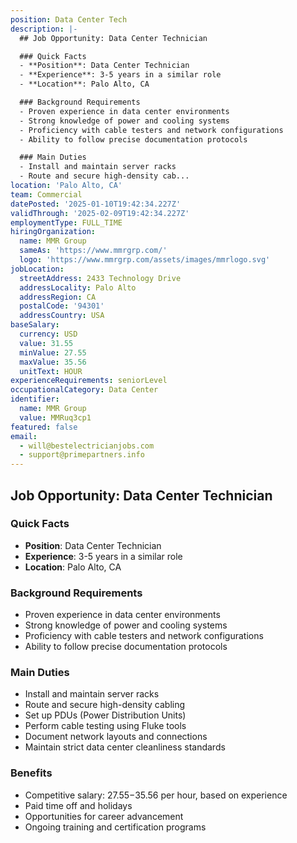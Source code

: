 ```yaml
---
position: Data Center Tech
description: |-
  ## Job Opportunity: Data Center Technician

  ### Quick Facts
  - **Position**: Data Center Technician
  - **Experience**: 3-5 years in a similar role
  - **Location**: Palo Alto, CA

  ### Background Requirements
  - Proven experience in data center environments
  - Strong knowledge of power and cooling systems
  - Proficiency with cable testers and network configurations
  - Ability to follow precise documentation protocols

  ### Main Duties
  - Install and maintain server racks
  - Route and secure high-density cab...
location: 'Palo Alto, CA'
team: Commercial
datePosted: '2025-01-10T19:42:34.227Z'
validThrough: '2025-02-09T19:42:34.227Z'
employmentType: FULL_TIME
hiringOrganization:
  name: MMR Group
  sameAs: 'https://www.mmrgrp.com/'
  logo: 'https://www.mmrgrp.com/assets/images/mmrlogo.svg'
jobLocation:
  streetAddress: 2433 Technology Drive
  addressLocality: Palo Alto
  addressRegion: CA
  postalCode: '94301'
  addressCountry: USA
baseSalary:
  currency: USD
  value: 31.55
  minValue: 27.55
  maxValue: 35.56
  unitText: HOUR
experienceRequirements: seniorLevel
occupationalCategory: Data Center
identifier:
  name: MMR Group
  value: MMRuq3cp1
featured: false
email:
  - will@bestelectricianjobs.com
  - support@primepartners.info
---
```




## Job Opportunity: Data Center Technician

### Quick Facts
- **Position**: Data Center Technician
- **Experience**: 3-5 years in a similar role
- **Location**: Palo Alto, CA

### Background Requirements
- Proven experience in data center environments
- Strong knowledge of power and cooling systems
- Proficiency with cable testers and network configurations
- Ability to follow precise documentation protocols

### Main Duties
- Install and maintain server racks
- Route and secure high-density cabling
- Set up PDUs (Power Distribution Units)
- Perform cable testing using Fluke tools
- Document network layouts and connections
- Maintain strict data center cleanliness standards

### Benefits
- Competitive salary: $27.55-$35.56 per hour, based on experience
- Paid time off and holidays
- Opportunities for career advancement
- Ongoing training and certification programs